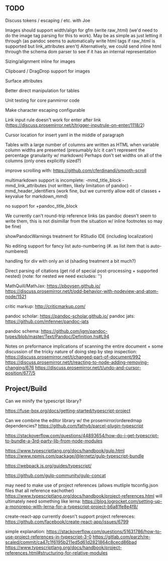 


## TODO

Discuss tokens / escaping / etc. with Joe

Images should support width/align for gfm (write raw_html)
(we'd need to do the image tag parsing for this to work).
May be as simple as just letting it through (as pandoc seems to automatically write html tags
if raw_html is supported but link_attributes aren't)
Alternatively, we could send inline html through the schema dom parser to see if it has an internal representation

Sizing/alignment inline for images

Clipboard / DragDrop support for images

Surface attributes

Better direct manipulation for tables

Unit testing for core panmirror code

Make character escaping configurable

Link input rule doesn't work for enter after link
(https://discuss.prosemirror.net/t/trigger-inputrule-on-enter/1118/2)


Cursor location for insert yaml in the middle of paragraph

Tables with a large number of columns are written as HTML when variable column widths are presented
(presumably b/c it can't represent the percentage granularity w/ markdown)
Perhaps don't set widths on all of the columns (only ones explicitly sized?)


improve scrolling with: https://github.com/cferdinandi/smooth-scroll

multimarkdown support is incomplete:
   -mmd_title_block
   -mmd_link_attributes (not written, likely limitation of pandoc)
   -mmd_header_identifiers (work fine, but we currently allow edit of classes + keyvalue for markdown_mmd) 

no support for +pandoc_title_block

We currently can't round-trip reference links (as pandoc doesn't seem to write them, this is
not disimillar from the situation w/ inline footnotes so may be fine)

showPandocWarnings treatment for RStudio IDE (including localization)

No editing support for fancy list auto-numbering (#. as list item that is auto-numbered)

handling for div with only an id (shading treatment a bit much?)

Direct parsing of citations (get rid of special post-processing + supported nested)
 (note: for nested we need excludes: '')

MathQuill/MathJax: 
   https://pboysen.github.io/
   https://discuss.prosemirror.net/t/odd-behavior-with-nodeview-and-atom-node/1521

critic markup: http://criticmarkup.com/

pandoc scholar: https://pandoc-scholar.github.io/
pandoc jats:    https://github.com/mfenner/pandoc-jats

pandoc schema: https://github.com/jgm/pandoc-types/blob/master/Text/Pandoc/Definition.hs#L94

Notes on preformance implications of scanning the entire document + some discussion of the tricky
nature of doing step by step inspection:
  https://discuss.prosemirror.net/t/changed-part-of-document/992
  https://discuss.prosemirror.net/t/reacting-to-node-adding-removing-changing/676
  https://discuss.prosemirror.net/t/undo-and-cursor-position/677/5


## Project/Build

Can we minify the typescript library?

https://fuse-box.org/docs/getting-started/typescript-project

Can we combine the editor library w/ the prosemirror/orderedmap dependencies?
https://github.com/fathyb/parcel-plugin-typescript


https://stackoverflow.com/questions/44893654/how-do-i-get-typescript-to-bundle-a-3rd-party-lib-from-node-modules

https://www.typescriptlang.org/docs/handbook/gulp.html
https://www.npmjs.com/package/@lernetz/gulp-typescript-bundle

https://webpack.js.org/guides/typescript/

https://github.com/gulp-community/gulp-concat


may need to make use of project references (allows mutliple tsconfig.json files
that all reference eachother)
   https://www.typescriptlang.org/docs/handbook/project-references.html
will ultimately need something like lerna:
   https://blog.logrocket.com/setting-up-a-monorepo-with-lerna-for-a-typescript-project-b6a81fe8e4f8/

create-react-app currently doesn't support project references:
   https://github.com/facebook/create-react-app/issues/6799

simple explanation:
   https://stackoverflow.com/questions/51631786/how-to-use-project-references-in-typescript-3-0
   https://gitlab.com/parzh/re-scaled/commit/ca47c1f6195b211ed5d61d2821864c8cecd86bad
   https://www.typescriptlang.org/docs/handbook/project-references.html#structuring-for-relative-modules